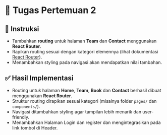 # 📝 Tugas Pertemuan 2

## 📌 Instruksi
- Tambahkan **routing** untuk halaman **Team** dan **Contact** menggunakan **React Router**.
- Rapikan routing sesuai dengan kategori elemennya (lihat dokumentasi [React Router](https://reactrouter.com/start/declarative/routing)).
- Menambahkan styling pada navigasi akan mendapatkan nilai tambahan.

## ✅ Hasil Implementasi
- Routing untuk halaman **Home**, **Team**, **Book** dan **Contact** berhasil dibuat menggunakan **React Router**.
- Struktur routing dirapikan sesuai kategori (misalnya folder `pages/` dan `components/`).
- Navigasi ditambahkan styling agar tampilan lebih menarik dan user-friendly.
- Menambahkan Halaman Login dan register dan mengintegrasikan pada link tombol di Header.
